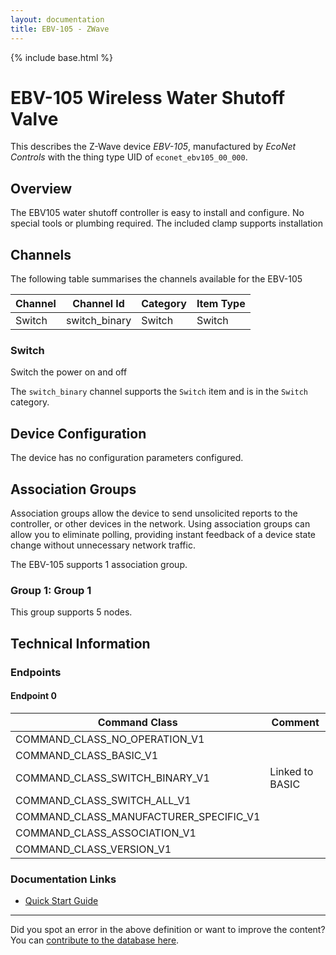 ```yaml
---
layout: documentation
title: EBV-105 - ZWave
---
```


{% include base.html %}

# EBV-105 Wireless Water Shutoff Valve
This describes the Z-Wave device *EBV-105*, manufactured by *EcoNet Controls* with the thing type UID of ```econet_ebv105_00_000```.

## Overview

The EBV105 water shutoff controller is easy to install and configure. No special tools or plumbing required. The included clamp supports installation

## Channels

The following table summarises the channels available for the EBV-105

| Channel | Channel Id | Category | Item Type |
|---------|------------|----------|-----------|
| Switch | switch_binary | Switch | Switch | 

### Switch

Switch the power on and off

The ```switch_binary``` channel supports the ```Switch``` item and is in the ```Switch``` category.



## Device Configuration

The device has no configuration parameters configured.

## Association Groups

Association groups allow the device to send unsolicited reports to the controller, or other devices in the network. Using association groups can allow you to eliminate polling, providing instant feedback of a device state change without unnecessary network traffic.

The EBV-105 supports 1 association group.

### Group 1: Group 1


This group supports 5 nodes.

## Technical Information

### Endpoints

#### Endpoint 0

| Command Class | Comment |
|---------------|---------|
| COMMAND_CLASS_NO_OPERATION_V1| |
| COMMAND_CLASS_BASIC_V1| |
| COMMAND_CLASS_SWITCH_BINARY_V1| Linked to BASIC|
| COMMAND_CLASS_SWITCH_ALL_V1| |
| COMMAND_CLASS_MANUFACTURER_SPECIFIC_V1| |
| COMMAND_CLASS_ASSOCIATION_V1| |
| COMMAND_CLASS_VERSION_V1| |

### Documentation Links

* [Quick Start Guide](https://www.cd-jackson.com/zwave_device_uploads/271/EBV105-Z-Valve-Quick-Start-Guide-M2.pdf)

---

Did you spot an error in the above definition or want to improve the content?
You can [contribute to the database here](http://www.cd-jackson.com/index.php/zwave/zwave-device-database/zwave-device-list/devicesummary/271).
